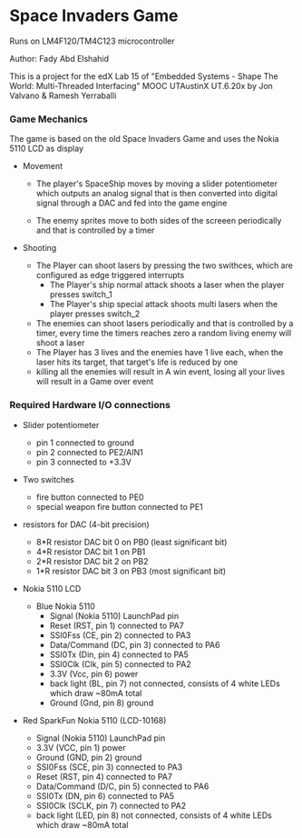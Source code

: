 # Space Invaders Game
Runs on LM4F120/TM4C123 microcontroller

Author: Fady Abd Elshahid

This is a project for the edX Lab 15 of "Embedded Systems - Shape The World: Multi-Threaded Interfacing" MOOC UTAustinX UT.6.20x by Jon Valvano & Ramesh Yerraballi 

### Game Mechanics
The game is based on the old Space Invaders Game and uses the Nokia 5110 LCD as display
- Movement
  - The player's SpaceShip moves by moving a slider potentiometer which outputs an analog signal that is then converted into digital signal through a DAC and fed into the game engine


  - The enemy sprites move to both sides of the screeen periodically and that is controlled by a timer

- Shooting
  - The Player can shoot lasers by pressing the two swithces, which are configured as edge triggered interrupts
    - The Player's ship normal attack shoots a laser when the player presses switch_1
    - The Player's ship special attack shoots multi lasers when the player presses switch_2
  - The enemies can shoot lasers periodically and that is controlled by a timer, every time the timers reaches zero a random living enemy will shoot a laser
  - The Player has 3 lives and the enemies have 1 live each, when the laser hits its target, that target's life is reduced by one
  - killing all the enemies will result in A win event, losing all your lives will result in a Game over event
 
### Required Hardware I/O connections
  - Slider potentiometer
    - pin 1 connected to ground
    - pin 2 connected to PE2/AIN1
    - pin 3 connected to +3.3V  
  - Two switches
    - fire button connected to PE0
    - special weapon fire button connected to PE1
  - resistors for DAC (4-bit precision)
    - 8*R resistor DAC bit 0 on PB0 (least significant bit)
    - 4*R resistor DAC bit 1 on PB1
    - 2*R resistor DAC bit 2 on PB2
    - 1*R resistor DAC bit 3 on PB3 (most significant bit)
  - Nokia 5110 LCD
    - Blue Nokia 5110
      - Signal        (Nokia 5110) LaunchPad pin
      - Reset         (RST, pin 1) connected to PA7
      - SSI0Fss       (CE,  pin 2) connected to PA3
      - Data/Command  (DC,  pin 3) connected to PA6
      - SSI0Tx        (Din, pin 4) connected to PA5
      - SSI0Clk       (Clk, pin 5) connected to PA2
      - 3.3V          (Vcc, pin 6) power
      - back light    (BL,  pin 7) not connected, consists of 4 white LEDs which draw ~80mA total
      - Ground        (Gnd, pin 8) ground

  - Red SparkFun Nokia 5110 (LCD-10168)
      - Signal        (Nokia 5110) LaunchPad pin
      - 3.3V          (VCC, pin 1) power
      - Ground        (GND, pin 2) ground
      - SSI0Fss       (SCE, pin 3) connected to PA3
      - Reset         (RST, pin 4) connected to PA7
      - Data/Command  (D/C, pin 5) connected to PA6
      - SSI0Tx        (DN,  pin 6) connected to PA5
      - SSI0Clk       (SCLK, pin 7) connected to PA2
      - back light    (LED, pin 8) not connected, consists of 4 white LEDs which draw ~80mA total

